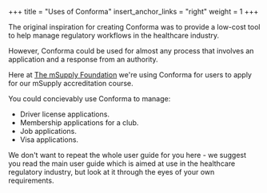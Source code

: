 +++
title = "Uses of Conforma"
insert_anchor_links = "right"
weight = 1
+++

The original inspiration for creating Conforma was to provide a low-cost tool to help manage regulatory workflows in the healthcare industry.

However, Conforma could be used for almost any process that involves an application and a response from an authority.

Here at [The mSupply Foundation](https://msupply.foundation/about) we're using Conforma for users to apply for our mSupply accreditation course. 

You could concievably use Conforma to manage:
* Driver license applications.
* Membership applications for a club.
* Job applications.
* Visa applications.

We don't want to repeat the whole user guide for you here - we suggest you read the main user guide which is aimed at use in the healthcare regulatory industry, but look at it through the eyes of your own requirements.


